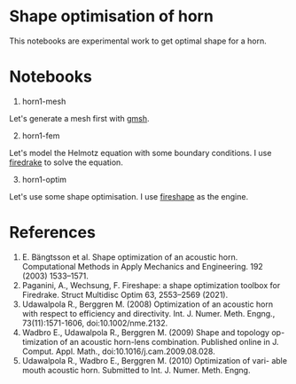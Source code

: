# Shape optimisation of horn

This notebooks are experimental work to get optimal shape for a horn.

# Notebooks

1. horn1-mesh

Let's generate a mesh first with [gmsh](http://gmsh.info/).

2. horn1-fem

Let's model the Helmotz equation with some boundary conditions.
I use [firedrake](https://www.firedrakeproject.org) to solve the equation.

3. horn1-optim

Let's use some shape optimisation. I use [fireshape](https://link.springer.com/article/10.1007/s00158-020-02813-y) as the engine.

# References

1. E. Bängtsson et al. Shape optimization of an acoustic horn. Computational Methods in Apply Mechanics and Engineering. 192 (2003) 1533–1571.
2. Paganini, A., Wechsung, F. Fireshape: a shape optimization toolbox for Firedrake. Struct Multidisc Optim 63, 2553–2569 (2021).
3. Udawalpola R., Berggren M. (2008) Optimization of an acoustic horn with respect to efficiency and directivity. Int. J. Numer. Meth. Engng., 73(11):1571-1606, doi:10.1002/nme.2132.
4. Wadbro E., Udawalpola R., Berggren M. (2009) Shape and topology op- timization of an acoustic horn-lens combination. Published online in J. Comput. Appl. Math., doi:10.1016/j.cam.2009.08.028.
5. Udawalpola R., Wadbro E., Berggren M. (2010) Optimization of vari- able mouth acoustic horn. Submitted to Int. J. Numer. Meth. Engng.
